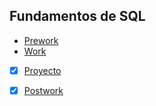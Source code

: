 ## Fundamentos de SQL

- [Prework](Prework)
- [Work](Work)
- [x] [Proyecto](Proyecto)
- [x] [Postwork](Postwork)

